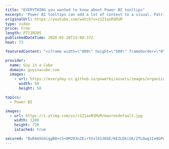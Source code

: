 ```yaml
---
title: "EVERYTHING you wanted to know about Power BI tooltips"
excerpt: "Power BI tooltips can add a lot of context to a visual. Patrick shows you everything you need to know about tooltips in Power BI!  Prathy's (@pkamasani) Blog about Visual Header Tooltips: https://prathy.com/2019/07/power-bi-visual-header-tooltip/  Download Sample: https://guyinacu.be/tooltipsample  📢"
originalUrl: https://youtube.com/watch?v=z1Z1axRSMzM
type: video
price: Free
length: PT11M20S
publishedDateTime: 2020-05-20T15:00:37Z
heat: 73

featuredContent: "<iframe width=\"800\" height=\"500\" frameborder=\"0\" src=\"https://www.youtube.com/embed/z1Z1axRSMzM\" allow=\"accelerometer; autoplay; encrypted-media; gyroscope; picture-in-picture\" allowfullscreen></iframe>"

provider:
  name: Guy in a Cube
  domain: guyinacube.com
  images:
    - url: https://everyday-cc.github.io/powerbi/assets/images/organizations/guyinacube.com-50x50.jpg
      width: 50
      height: 50

topics:
  - Power BI

images:
  - url: https://i.ytimg.com/vi/z1Z1axRSMzM/maxresdefault.jpg
    width: 1280
    height: 720
    isCached: true

secured: "BuR4m5G4iqgB8+c5+0M283nZEirSVvlESJKbE/KEZLDkiSK/ZTLDwg1Ie8GPwtkAVePO122kBiEGGnTjo7GWoZWgBdlkGK2e5/PZ/8VTLuXS7XUN2YDTNCiih3G716lzH61gYkxNHRs0sM2gpCJLl0gzh6Oi8Ar9xpeXffQQR/K0AlKO/s/hFi7P/7pE6KRz+qGarjzEsB5vjSZlGsydJBTxLDzbTIMBlV9owdLr0XelmedWKIMatvXOi8zildGpTNBkCPuvTkS6cRTik2xaAvFrnOC5KEkaBXEvkPo7Hvr59kPFonKPmVyJIQP5/AGuuRvQ+VNXz/wAM1TbWWt9uUPTX7aGnEQ+bdtCOtyhgnQ55ZxZKOtMiU4m/98eKeka7AWzH57oa4fzJq0UrXSrqiY8n35JW4H8fhSK6MOKwRQ=;NwZWpf0chWe0ikQb691d6A=="
---
```



